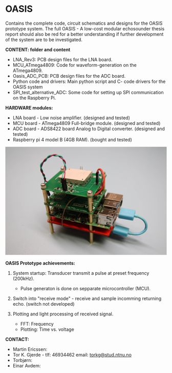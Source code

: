 # OASIS
Contains the complete code, circuit schematics and designs for the OASIS prototype system.
The full OASIS - A low-cost modular echosounder thesis report should also be red for a better understanding if further development of the system are to be investigated.  


**CONTENT: folder and content**
- LNA_Rev3: PCB design files for the LNA board. 
- MCU_ATmega4809: Code for waveform-generation on the ATmega4809. 
- Oasis_ADC_PCB: PCB design files for the ADC board.
- Python code and drivers: Main python script and C- code drivers for the OASIS system
- SPI_test_alternative_ADC: Some code for setting up SPI communication on the Raspberry Pi.  


**HARDWARE modules:**
- LNA board - Low noise amplifier. (designed and tested)
- MCU board - ATmega4809 Full-bridge module. (designed and tested)
- ADC board - ADS8422 board Analog to Digital converter. (designed and tested)
- Raspberry pi 4 model B (4GB RAM). (bought and tested)

![Screenshot](full_module_comp.JPG)

**OASIS Prototype achievements:** 
1. System startup: Transducer transmit a pulse at preset frequency (200kHz). 
    - Pulse generaton is done on sepparate microcontroller (MCU).  
    
2. Switch into "receive mode" - receive and sample incomming returning echo. (switch not developed) 

3. Plotting and light processing of received signal.
    - FFT: Frequency
    - Plotting: Time vs. voltage 
    
**CONTACT:** 
- Martin Ericssen: 
- Tor K. Gjerde - tlf: 46934462 email: torkg@stud.ntnu.no
- Torbjørn: 
- Einar Avdem: 


